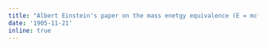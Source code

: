 ```yaml
---
title: "Albert Einstein's paper on the mass enetgy equivalence (E = mc²) was published"
date: '1905-11-21'
inline: true
---
```

